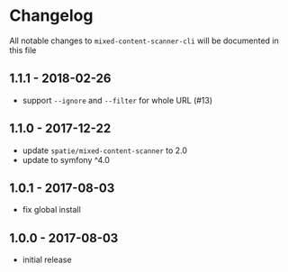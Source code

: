 # Changelog

All notable changes to `mixed-content-scanner-cli` will be documented in this file

## 1.1.1 - 2018-02-26

- support `--ignore` and `--filter` for whole URL (#13)

## 1.1.0 - 2017-12-22

- update `spatie/mixed-content-scanner` to 2.0
- update to symfony ^4.0

## 1.0.1 - 2017-08-03

- fix global install

## 1.0.0 - 2017-08-03

- initial release
